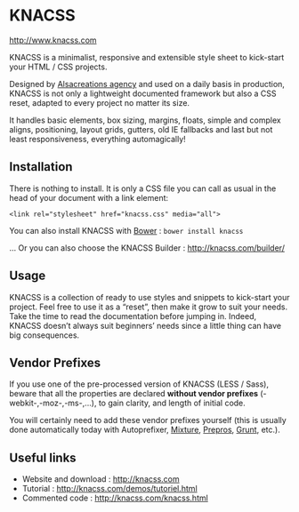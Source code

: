 KNACSS
======
http://www.knacss.com

KNACSS is a minimalist, responsive and extensible style sheet to kick-start your HTML / CSS projects. 

Designed by [Alsacreations agency](http://alsacreations.fr) and used on a daily basis in production, KNACSS is not only a lightweight documented framework but also a CSS reset, adapted to every project no matter its size.

It handles basic elements, box sizing, margins, floats, simple and complex aligns, positioning, layout grids, gutters, old IE fallbacks and last but not least responsiveness, everything automagically!

Installation
-----------
There is nothing to install. It is only a CSS file you can call as usual in the head of your document with a link element:

    <link rel="stylesheet" href="knacss.css" media="all">

You can also install KNACSS with [Bower](http://bower.io/) : ```bower install knacss```

&hellip; Or you can also choose the KNACSS Builder : http://knacss.com/builder/


Usage
-----
KNACSS is a collection of ready to use styles and snippets to kick-start your project. Feel free to use it as a “reset”, then make it grow to suit your needs.
Take the time to read the documentation before jumping in. Indeed, KNACSS doesn’t always suit beginners’ needs since a little thing can have big consequences.

## Vendor Prefixes 

If you use one of the pre-processed version of KNACSS (LESS / Sass), beware that all the properties are declared **without vendor prefixes** (-webkit-,-moz-,-ms-,…), to gain clarity, and length of initial code.

You will certainly need to add these vendor prefixes yourself (this is usually done automatically today with Autoprefixer, [Mixture](http://mixture.io), [Prepros](http://alphapixels.com/prepros/), [Grunt](http://gruntjs.com), etc.).

Useful links
------------
* Website and download : http://knacss.com
* Tutorial : http://knacss.com/demos/tutoriel.html
* Commented code : http://knacss.com/knacss.html
